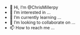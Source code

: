 - 👋 Hi, I’m @ChrisMillerpy
- 👀 I’m interested in ...
- 🌱 I’m currently learning ...
- 💞️ I’m looking to collaborate on ...
- 📫 How to reach me ...

<!---
ChrisMillerpy/ChrisMillerpy is a ✨ special ✨ repository because its `README.md` (this file) appears on your GitHub profile.
You can click the Preview link to take a look at your changes.
--->
